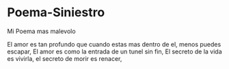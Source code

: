 # Poema-Siniestro
Mi Poema mas malevolo

El amor es tan profundo que cuando estas mas dentro de el, menos puedes escapar,
El amor es como la entrada de un tunel sin fin,
El secreto de la vida es vivirla, el secreto de morir es renacer,
